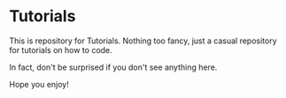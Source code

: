 # Tutorials
This is repository for Tutorials. Nothing too fancy, just a casual repository for tutorials on how to code.

In fact, don't be surprised if you don't see anything here.

Hope you enjoy!
